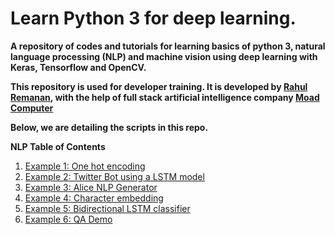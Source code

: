 # Learn Python 3 for deep learning.

**A repository of codes and tutorials for learning basics of python 3, natural language processing (NLP) and machine vision using deep learning with Keras, Tensorflow and OpenCV.**

**This repository is used for developer training. It is developed by [Rahul Remanan](remananr.com), with the help of full stack artificial intelligence company [Moad Computer](https://www.moad.computer)**

**Below, we are detailing the scripts in this repo.**

<!--https://about.gitlab.com/handbook/product/technical-writing/markdown-guide/ Keep this handy-->

**NLP Table of Contents**

1. [Example 1: One hot encoding](https://github.com/rahulremanan/python_tutorial/tree/master/NLP/01-One_hot_encoding)
2. [Example 2: Twitter Bot using a LSTM model](https://github.com/rahulremanan/python_tutorial/tree/master/NLP/02-Twitter_bot)
3. [Example 3: Alice NLP Generator](https://github.com/rahulremanan/python_tutorial/tree/master/NLP/03-Natural_language_generation/)
4. [Example 4: Character embedding](https://github.com/rahulremanan/python_tutorial/tree/master/NLP/04-Character_embedding)
5. [Example 5: Bidirectional LSTM classifier](https://github.com/rahulremanan/python_tutorial/tree/master/NLP/05-Bidirectional_LSTM)
6. [Example 6: QA Demo](https://github.com/rahulremanan/python_tutorial/tree/master/NLP/06-Conversational_NLP)
